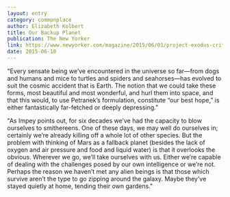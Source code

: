 ```yaml
---
layout: entry
category: commonplace
author: Elizabeth Kolbert
title: Our Backup Planet
publication: The New Yorker
link: https://www.newyorker.com/magazine/2015/06/01/project-exodus-critic-at-large-kolbert
date: 2015-06-10
---
```


"Every sensate being we’ve encountered in the universe so far—from dogs and humans and mice to turtles and spiders and seahorses—has evolved to suit the cosmic accident that is Earth. The notion that we could take these forms, most beautiful and most wonderful, and hurl them into space, and that this would, to use Petranek’s formulation, constitute “our best hope,” is either fantastically far-fetched or deeply depressing."

"As Impey points out, for six decades we’ve had the capacity to blow ourselves to smithereens. One of these days, we may well do ourselves in; certainly we’re already killing off a whole lot of other species. But the problem with thinking of Mars as a fallback planet (besides the lack of oxygen and air pressure and food and liquid water) is that it overlooks the obvious. Wherever we go, we’ll take ourselves with us. Either we’re capable of dealing with the challenges posed by our own intelligence or we’re not. Perhaps the reason we haven’t met any alien beings is that those which survive aren’t the type to go zipping around the galaxy. Maybe they’ve stayed quietly at home, tending their own gardens."

